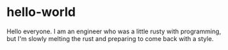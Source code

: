 # hello-world

Hello everyone.
I am an engineer who was a little rusty with programming, 
but I'm slowly melting the rust and preparing to come back with a style.
